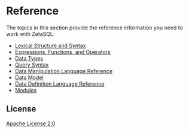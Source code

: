 

<!-- mdlint off(WHITESPACE_LINE_LENGTH) -->

# Reference

The topics in this section provide the reference information you need to work
with ZetaSQL:

* [Lexical Structure and Syntax](https://github.com/google/zetasql/blob/master/docs/lexical.md)
* [Expressions, Functions, and Operators](https://github.com/google/zetasql/blob/master/docs/functions-and-operators.md)
* [Data Types](https://github.com/google/zetasql/blob/master/docs/data-types.md)
* [Query Syntax](https://github.com/google/zetasql/blob/master/docs/query-syntax.md)
* [Data Manipulation Language Reference](https://github.com/google/zetasql/blob/master/docs/data-manipulation-language.md)
* [Data Model](https://github.com/google/zetasql/blob/master/docs/data-model.md)
* [Data Definition Language Reference](https://github.com/google/zetasql/blob/master/docs/data-definition-language.md)
* [Modules](https://github.com/google/zetasql/blob/master/docs/modules.md)

## License

[Apache License 2.0](../LICENSE)

